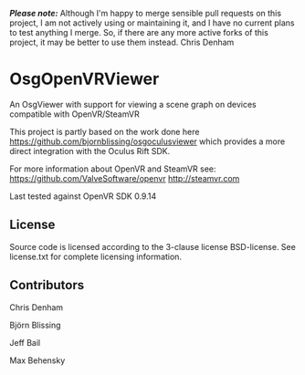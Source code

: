 ***Please note:***
Although I'm happy to merge sensible pull requests on this project, I am not actively using or maintaining it, and I have no current plans to test anything I merge. So, if there are any more active forks of this project, it may be better to use them instead.
Chris Denham

OsgOpenVRViewer
===============

An OsgViewer with support for viewing a scene graph on devices compatible with OpenVR/SteamVR 

This project is partly based on the work done here https://github.com/bjornblissing/osgoculusviewer 
which provides a more direct integration with the Oculus Rift SDK. 

For more information about OpenVR and SteamVR see:
https://github.com/ValveSoftware/openvr 
http://steamvr.com

Last tested against OpenVR SDK 0.9.14 

License
-------
Source code is licensed according to the 3-clause license BSD-license. 
See license.txt for complete licensing information. 

Contributors
------------

Chris Denham

Björn Blissing

Jeff Bail

Max Behensky
